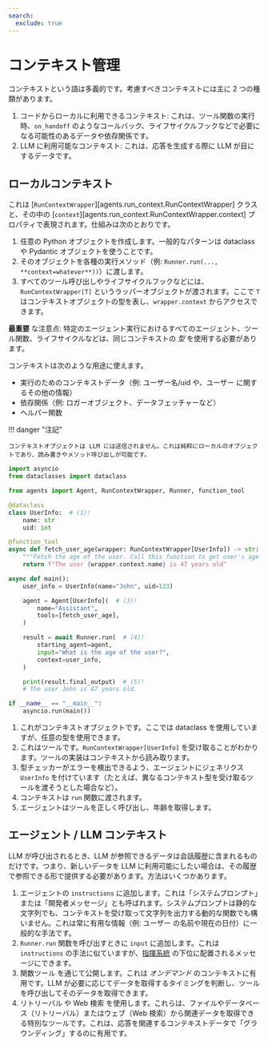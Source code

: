 ```yaml
---
search:
  exclude: true
---
```

# コンテキスト管理

コンテキストという語は多義的です。考慮すべきコンテキストには主に 2 つの種類があります。

1. コードからローカルに利用できるコンテキスト: これは、ツール関数の実行時、`on_handoff` のようなコールバック、ライフサイクルフックなどで必要になる可能性のあるデータや依存関係です。
2. LLM に利用可能なコンテキスト: これは、応答を生成する際に LLM が目にするデータです。

## ローカルコンテキスト

これは [`RunContextWrapper`][agents.run_context.RunContextWrapper] クラスと、その中の [`context`][agents.run_context.RunContextWrapper.context] プロパティで表現されます。仕組みは次のとおりです。

1. 任意の Python オブジェクトを作成します。一般的なパターンは dataclass や Pydantic オブジェクトを使うことです。
2. そのオブジェクトを各種の実行メソッド（例: `Runner.run(..., **context=whatever**))`）に渡します。
3. すべてのツール呼び出しやライフサイクルフックなどには、`RunContextWrapper[T]` というラッパーオブジェクトが渡されます。ここで `T` はコンテキストオブジェクトの型を表し、`wrapper.context` からアクセスできます。

 **最重要** な注意点: 特定のエージェント実行におけるすべてのエージェント、ツール関数、ライフサイクルなどは、同じコンテキストの _型_ を使用する必要があります。

コンテキストは次のような用途に使えます。

-   実行のためのコンテキストデータ（例: ユーザー名/uid や、ユーザー に関するその他の情報）
-   依存関係（例: ロガーオブジェクト、データフェッチャーなど）
-   ヘルパー関数

!!! danger "注記"

    コンテキストオブジェクトは LLM には送信されません。これは純粋にローカルのオブジェクトであり、読み書きやメソッド呼び出しが可能です。

```python
import asyncio
from dataclasses import dataclass

from agents import Agent, RunContextWrapper, Runner, function_tool

@dataclass
class UserInfo:  # (1)!
    name: str
    uid: int

@function_tool
async def fetch_user_age(wrapper: RunContextWrapper[UserInfo]) -> str:  # (2)!
    """Fetch the age of the user. Call this function to get user's age information."""
    return f"The user {wrapper.context.name} is 47 years old"

async def main():
    user_info = UserInfo(name="John", uid=123)

    agent = Agent[UserInfo](  # (3)!
        name="Assistant",
        tools=[fetch_user_age],
    )

    result = await Runner.run(  # (4)!
        starting_agent=agent,
        input="What is the age of the user?",
        context=user_info,
    )

    print(result.final_output)  # (5)!
    # The user John is 47 years old.

if __name__ == "__main__":
    asyncio.run(main())
```

1. これがコンテキストオブジェクトです。ここでは dataclass を使用していますが、任意の型を使用できます。
2. これはツールです。`RunContextWrapper[UserInfo]` を受け取ることがわかります。ツールの実装はコンテキストから読み取ります。
3. 型チェッカーがエラーを検出できるよう、エージェントにジェネリクス `UserInfo` を付けています（たとえば、異なるコンテキスト型を受け取るツールを渡そうとした場合など）。
4. コンテキストは `run` 関数に渡されます。
5. エージェントはツールを正しく呼び出し、年齢を取得します。

## エージェント / LLM コンテキスト

LLM が呼び出されるとき、LLM が参照できるデータは会話履歴に含まれるものだけです。つまり、新しいデータを LLM に利用可能にしたい場合は、その履歴で参照できる形で提供する必要があります。方法はいくつかあります。

1. エージェントの `instructions` に追加します。これは「システムプロンプト」または「開発者メッセージ」とも呼ばれます。システムプロンプトは静的な文字列でも、コンテキストを受け取って文字列を出力する動的な関数でも構いません。これは常に有用な情報（例: ユーザー の名前や現在の日付）に一般的な手法です。
2. `Runner.run` 関数を呼び出すときに `input` に追加します。これは `instructions` の手法に似ていますが、[指揮系統](https://cdn.openai.com/spec/model-spec-2024-05-08.html#follow-the-chain-of-command) の下位に配置されるメッセージにできます。
3. 関数ツール を通じて公開します。これは _オンデマンド_ のコンテキストに有用です。LLM が必要に応じてデータを取得するタイミングを判断し、ツールを呼び出してそのデータを取得できます。
4. リトリーバル や Web 検索 を使用します。これらは、ファイルやデータベース（リトリーバル）またはウェブ（Web 検索）から関連データを取得できる特別なツールです。これは、応答を関連するコンテキストデータで「グラウンディング」するのに有用です。